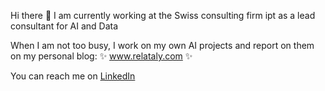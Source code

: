 Hi there 👋 I am currently working at the Swiss consulting firm ipt as a lead consultant for AI and Data

When I am not too busy, I work on my own AI projects and report on them on my personal blog: ✨ www.relataly.com ✨

You can reach me on [LinkedIn](https://www.linkedin.com/in/dr-florian-m%C3%BCller-muc/) 
